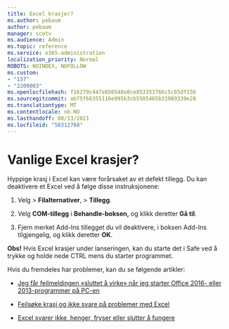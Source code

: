 ```yaml
---
title: Excel krasjer?
ms.author: pebaum
author: pebaum
manager: scotv
ms.audience: Admin
ms.topic: reference
ms.service: o365-administration
localization_priority: Normal
ROBOTS: NOINDEX, NOFOLLOW
ms.custom:
- "157"
- "2200003"
ms.openlocfilehash: f16279c447e656548e8ce853353766c5c65df156
ms.sourcegitcommit: ab75f66355116e995b3cb5505465b31989339e28
ms.translationtype: MT
ms.contentlocale: nb-NO
ms.lasthandoff: 08/13/2021
ms.locfileid: "58312768"
---
```

# <a name="frequent-excel-crashes"></a>Vanlige Excel krasjer?

Hyppige krasj i Excel kan være forårsaket av et defekt tillegg. Du kan deaktivere et Excel ved å følge disse instruksjonene:
  
1. Velg  \> **Filalternativer**, \> **Tillegg**.

2. Velg **COM-tillegg** i **Behandle-boksen,** og klikk deretter **Gå til**.

3. Fjern merket Add-Ins tillegget du vil deaktivere, i boksen Add-Ins tilgjengelig, og klikk deretter **OK**.

**Obs!** Hvis Excel krasjer under lanseringen, kan du starte det i Safe ved å trykke og holde nede CTRL mens du starter programmet.
  
Hvis du fremdeles har problemer, kan du se følgende artikler:
  
- [Jeg får feilmeldingen «sluttet å virke» når jeg starter Office 2016- eller 2013-programmer på PC-en](https://support.office.com/article/52bd7985-4e99-4a35-84c8-2d9b8301a2fa.aspx)

- [Feilsøke krasj og ikke svare på problemer med Excel](https://support.microsoft.com/help/2758592/how-to-troubleshoot-crashing-and-not-responding-issues-with-excel)

- [Excel svarer ikke, henger, fryser eller slutter å fungere](https://support.office.com/article/37e7d3c9-9e84-40bf-a805-4ca6853a1ff4.aspx)
